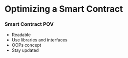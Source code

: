 # Optimizing a Smart Contract

### Smart Contract POV

- Readable
- Use libraries and interfaces
- OOPs concept
- Stay updated
